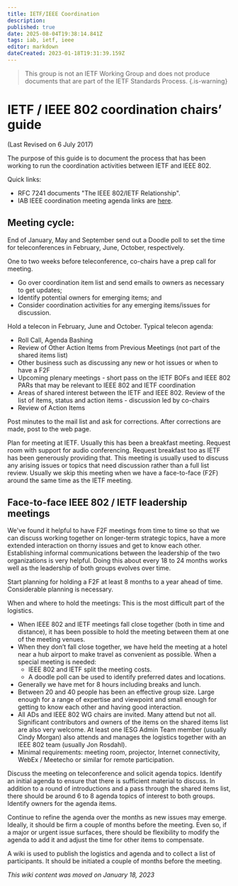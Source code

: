 ```yaml
---
title: IETF/IEEE Coordination 
description: 
published: true
date: 2025-08-04T19:38:14.841Z
tags: iab, ietf, ieee
editor: markdown
dateCreated: 2023-01-18T19:31:39.159Z
---
```


> This group is not an IETF Working Group and does not produce documents that are part of the IETF Standards Process.
{.is-warning}

# IETF / IEEE 802 coordination chairs’ guide

(Last Revised on 6 July 2017)

The purpose of this guide is to document the process that has been working to run the coordination activities between IETF and IEEE 802.

Quick links:

* RFC 7241 documents "The IEEE 802/IETF Relationship".
* IAB IEEE coordination meeting agenda links are [here](https://datatracker.ietf.org/iabasg/ietfieee/meetings/).

## Meeting cycle:

End of January, May and September send out a Doodle poll to set the time for teleconferences in February, June, October, respectively.

One to two weeks before teleconference, co-chairs have a prep call for meeting. 

* Go over coordination item list and send emails to owners as necessary to get updates;
* Identify potential owners for emerging items; and
* Consider coordination activities for any emerging items/issues for discussion.

Hold a telecon in February, June and October. Typical telecon agenda:

* Roll Call, Agenda Bashing
* Review of Other Action Items from Previous Meetings (not part of the shared items list)
* Other business such as discussing any new or hot issues or when to have a F2F
* Upcoming plenary meetings - short pass on the IETF BOFs and IEEE 802 PARs that may be relevant to IEEE 802 and IETF coordination
* Areas of shared interest between the IETF and IEEE 802. Review of the list of items, status and action items - discussion led by co-chairs
* Review of Action Items

Post minutes to the mail list and ask for corrections.  After corrections are made, post to the web page.

Plan for meeting at IETF. Usually this has been a breakfast meeting. Request room with support for audio conferencing.  Request breakfast too as IETF has been generously providing that.  This meeting is usually used to discuss any arising issues or topics that need discussion rather than a full list review. Usually we skip this meeting when we have a face-to-face (F2F) around the same time as the IETF meeting.

## Face-to-face IEEE 802 / IETF leadership meetings 

We've found it helpful to have F2F meetings from time to time so that we can discuss working together on longer-term strategic topics, have a more extended interaction on thorny issues and get to know each other. Establishing informal communications between the leadership of the two organizations is very helpful.  Doing this about every 18 to 24 months works well as the leadership of both groups evolves over time. 

Start planning for holding a F2F at least 8 months to a year ahead of time. Considerable planning is necessary.

When and where to hold the meetings: 
This is the most difficult part of the logistics. 

* When IEEE 802 and IETF meetings fall close together (both in time and distance), it has been possible to hold the meeting between them at one of the meeting venues. 
* When they don’t fall close together, we have held the meeting at a hotel near a hub airport to make travel as convenient as possible. When a special meeting is needed:
  * IEEE 802 and IETF split the meeting costs. 
  * A doodle poll can be used to identify preferred dates and locations.
* Generally we have met for 8 hours including breaks and lunch.
* Between 20 and 40 people has been an effective group size. Large enough for a range of expertise and viewpoint and small enough for getting to know each other and having good interaction.
* All ADs and IEEE 802 WG chairs are invited. Many attend but not all. Significant contributors and owners of the items on the shared items list are also very welcome. At least one IESG Admin Team member (usually Cindy Morgan) also attends and manages the logistics together with an IEEE 802 team (usually Jon Rosdahl). 
* Minimal requirements: meeting room, projector, Internet connectivity, WebEx / Meetecho or similar for remote participation.

Discuss the meeting on teleconference and solicit agenda topics.  Identify an initial agenda to ensure that there is sufficient material to discuss. In addition to a round of introductions and a pass through the shared items list, there should be around 6 to 8 agenda topics of interest to both groups.  Identify owners for the agenda items. 

Continue to refine the agenda over the months as new issues may emerge. Ideally, it should be firm a couple of months before the meeting. Even so, if a major or urgent issue surfaces, there should be flexibility to modify the agenda to add it and adjust the time for other items to compensate.

A wiki is used to publish the logistics and agenda and to collect a list of participants. It should be initiated a couple of months before the meeting.

*This wiki content was moved on January 18, 2023*
